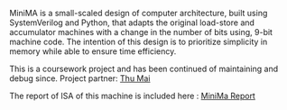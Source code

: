 MiniMA is a small-scaled design of computer architecture, built using SystemVerilog and Python, that adapts the original
load-store and accumulator machines with a change in the number of bits using, 9-bit machine code. The intention of
this design is to prioritize simplicity in memory while able to ensure time efficiency. 

This is a coursework project and has been continued of maintaining and debug since. Project partner: [Thu Mai](https://www.linkedin.com/in/thu-mai-237992259/)  

The report of ISA of this machine is included here : [MiniMa Report](/document/ThanhPhan_ThuMai_CSE141L_FINAL_REPORT.pdf)